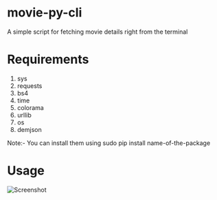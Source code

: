 # movie-py-cli
A simple script for fetching movie details right from the terminal

# Requirements
 1. sys 
 2. requests 
 3. bs4 
 4. time  
 5. colorama 
 6. urllib 
 7. os 
 8. demjson
 
 Note:- You can install them using sudo pip install name-of-the-package
 
# Usage
![Screenshot](https://user-images.githubusercontent.com/29385192/36164961-073b7642-1114-11e8-93b3-6718b54bc00b.PNG)
